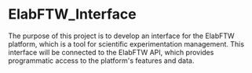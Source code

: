 # ElabFTW_Interface
The purpose of this project is to develop an interface for the ElabFTW platform, which is a tool for scientific experimentation management. This interface will be connected to the ElabFTW API, which provides programmatic access to the platform's features and data.
